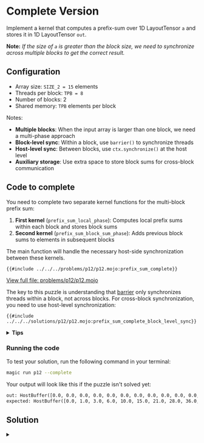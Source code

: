 # Complete Version

Implement a kernel that computes a prefix-sum over 1D LayoutTensor `a` and stores it in 1D LayoutTensor `out`.

**Note:** _If the size of `a` is greater than the block size, we need to synchronize across multiple blocks to get the correct result._

## Configuration

- Array size: `SIZE_2 = 15` elements
- Threads per block: `TPB = 8`
- Number of blocks: 2
- Shared memory: `TPB` elements per block

Notes:

- **Multiple blocks**: When the input array is larger than one block, we need a multi-phase approach
- **Block-level sync**: Within a block, use `barrier()` to synchronize threads
- **Host-level sync**: Between blocks, use `ctx.synchronize()` at the host level
- **Auxiliary storage**: Use extra space to store block sums for cross-block communication

## Code to complete

You need to complete two separate kernel functions for the multi-block prefix sum:

1. **First kernel** (`prefix_sum_local_phase`): Computes local prefix sums within each block and stores block sums
2. **Second kernel** (`prefix_sum_block_sum_phase`): Adds previous block sums to elements in subsequent blocks

The main function will handle the necessary host-side synchronization between these kernels.

```mojo
{{#include ../../../problems/p12/p12.mojo:prefix_sum_complete}}
```
<a href="{{#include ../_includes/repo_url.md}}/blob/main/problems/p12/p12.mojo" class="filename">View full file: problems/p12/p12.mojo</a>

The key to this puzzle is understanding that [barrier](https://docs.modular.com/mojo/stdlib/gpu/sync/barrier/) only synchronizes threads within a block, not across blocks. For cross-block synchronization, you need to use host-level synchronization:

```mojo
{{#include ../../../solutions/p12/p12.mojo:prefix_sum_complete_block_level_sync}}
```

<details>
<summary><strong>Tips</strong></summary>

<div class="solution-tips">

### 1. Build on the simple prefix sum

The [Simple Version](./simple.md) shows how to implement a single-block prefix sum. You'll need to extend that approach to work across multiple blocks:

```
Simple version (single block): [0,1,2,3,4,5,6,7] → [0,1,3,6,10,15,21,28]

Complete version (two blocks):
Block 0: [0,1,2,3,4,5,6,7] → [0,1,3,6,10,15,21,28]
Block 1: [8,9,10,11,12,13,14] → [8,17,27,38,50,63,77]
```

But how do we handle the second block's values? They need to include sums from the first block!

### 2. Two-phase approach

The simple prefix sum can't synchronize across blocks, so split the work:

1. **First phase**: Each block computes its own local prefix sum (just like the simple version)
2. **Second phase**: Blocks incorporate the sums from previous blocks

Remember: `barrier()` only synchronizes threads within one block. You need host-level synchronization between phases.

### 3. Extended memory strategy

Since blocks can't directly communicate, you need somewhere to store block sums:

- Allocate extra memory at the end of your output buffer
- Last thread in each block stores its final sum in this extra space
- Subsequent blocks can read these sums and add them to their elements

### 4. Key implementation insights

- **Different layouts**: Input and output may have different shapes
- **Boundary handling**: Always check `global_i < size` for array bounds
- **Thread role specialization**: Only specific threads (e.g., last thread) should store block sums
- **Two kernel synchronization**: Use `ctx.synchronize()` between kernel launches

### 5. Debugging Strategy

If you encounter issues, try visualizing the intermediate state after the first phase:
```
After first phase: [0,1,3,6,10,15,21,28, 8,17,27,38,50,63,77, ???,???]
```

Where `???` should contain your block sums that will be used in the second phase.

</div>
</details>

### Running the code

To test your solution, run the following command in your terminal:

```bash
magic run p12 --complete
```

Your output will look like this if the puzzle isn't solved yet:
```txt
out: HostBuffer([0.0, 0.0, 0.0, 0.0, 0.0, 0.0, 0.0, 0.0, 0.0, 0.0, 0.0, 0.0, 0.0, 0.0, 0.0, 0.0, 0.0])
expected: HostBuffer([0.0, 1.0, 3.0, 6.0, 10.0, 15.0, 21.0, 28.0, 36.0, 45.0, 55.0, 66.0, 78.0, 91.0, 105.0])
```

## Solution

<details class="solution-details">
<summary></summary>

```mojo
{{#include ../../../solutions/p12/p12.mojo:prefix_sum_complete_solution}}
```

<div class="solution-explanation">
This solution implements multi-block prefix sum using a two-kernel approach:

### Phase 1: Local Prefix Sums and Block Sum Storage
In the first kernel, each block computes its local prefix sum:

```
Block 0 (elements 0-7):   Initial: [0,1,2,3,4,5,6,7]
                          Result:  [0,1,3,6,10,15,21,28]

Block 1 (elements 8-14):  Initial: [8,9,10,11,12,13,14]
                          Result:  [8,17,27,38,50,63,77]
```

The computation progresses through log₂(TPB) iterations:
1. Offset=1: Each element adds previous element
2. Offset=2: Each element adds element two positions before
3. Offset=4: Each element adds element four positions before

After computing local sums, the last thread in each block stores its block's total at designated positions in an extended output buffer:
```
// Store block sums after the main array
if local_i == TPB - 1:
    out[size + block_idx.x] = shared[local_i]
```

This results in:
```
Output buffer: [0,1,3,6,10,15,21,28, 8,17,27,38,50,63,77, 28,77]
                                                           ↑  ↑
                                                Block sums stored here
```

### Host-level Synchronization
The critical insight is that we **cannot synchronize across blocks within a single kernel**. Instead:

```mojo
# Wait for all blocks to complete with host synchronization
ctx.synchronize()
```

This ensures all blocks in the first kernel have completed and all block sums are stored before we start the second kernel.

### Phase 2: Adding Block Sums
The second kernel adds each block's prefix sum to all elements in subsequent blocks:

```
Block 0: No changes (already correct)
Block 1: Each element adds Block 0's sum (28)
   Before: [8,17,27,38,50,63,77]
   After:  [36,45,55,66,78,91,105]
```

The final result combines both blocks:
```
[0,1,3,6,10,15,21,28, 36,45,55,66,78,91,105]
```

### Key Implementation Details
1. **Extended buffer**: We allocate extra space to store block sums
2. **Different layouts**: The input and output tensors have different layouts
3. **Two-phase approach**: Essential for correct cross-block communication
4. **Barrier usage**: Used within kernels for thread synchronization
5. **Host synchronization**: Used between kernels for block synchronization

This approach scales efficiently to arbitrary input sizes by properly handling block-to-block dependencies.
</div>
</details>
